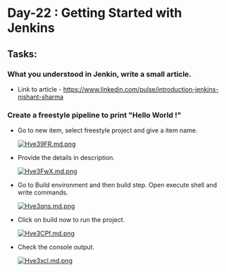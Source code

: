 # Day-22 : Getting Started with Jenkins

## Tasks:

### What you understood in Jenkin, write a small article.
  
- Link to article - https://www.linkedin.com/pulse/introduction-jenkins-nishant-sharma

### Create a freestyle pipeline to print "Hello World !"

- Go to new item, select freestyle project and give a item name.

  [![Hve39FR.md.png](https://iili.io/Hve39FR.md.png)](https://freeimage.host/i/Hve39FR)
  
- Provide the details in description.

  [![Hve3FwX.md.png](https://iili.io/Hve3FwX.md.png)](https://freeimage.host/i/Hve3FwX)

- Go to Build environment and then build step. Open execute shell and write commands.

  [![Hve3qns.md.png](https://iili.io/Hve3qns.md.png)](https://freeimage.host/i/Hve3qns)

- Click on build now to run the project.

  [![Hve3CPf.md.png](https://iili.io/Hve3CPf.md.png)](https://freeimage.host/i/Hve3CPf)

- Check the console output.

  [![Hve3xcl.md.png](https://iili.io/Hve3xcl.md.png)](https://freeimage.host/i/Hve3xcl)

